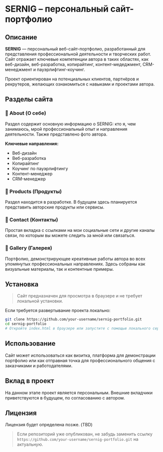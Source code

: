# SERNIG – персональный сайт-портфолио

## Описание

**SERNIG** — персональный веб-сайт-портфолио, разработанный для представления профессиональной деятельности и творческих работ. Сайт отражает ключевые компетенции автора в таких областях, как веб-дизайн, веб-разработка, копирайтинг, контент-медеджмент, CRM-менеджмент и пауэрлифтинг-коучинг.

Проект ориентирован на потенциальных клиентов, партнёров и рекрутеров, желающих ознакомиться с навыками и проектами автора.

## Разделы сайта

### 🔹 About (О себе)

Раздел содержит основную информацию о SERNIG: кто я, чем занимаюсь, мрой профессиональный опыт и направления деятельности. Также представлено фото автора.

**Ключевые направления:**
- Веб-дизайн
- Веб-разработка
- Копирайтинг
- Коучинг по пауэрлифтингу
- Контент-менеджер
- CRM-менеджер

### 🔹 Products (Продукты)

Раздел находится в разработке. В будущем здесь планируется представить авторские продукты или сервисы.

### 🔹 Contact (Контакты)

Простая вкладка с ссылками на мои социальные сети и другие каналы связи, по которым вы можете следить за мной или связаться.

### 🔹 Gallery (Галерея)

Портфолио, демонстрирующее креативные работы автора во всех упомянутых профессиональных направлениях. Здесь собраны как визуальные материалы, так и контентные примеры.

## Установка

> Сайт предназначен для просмотра в браузере и не требует локальной установки.

Если требуется развертывание проекта локально:

```bash
git clone https://github.com/your-username/sernig-portfolio.git
cd sernig-portfolio
# Откройте index.html в браузере или запустите с помощью локального сервера
```
## Использование
Сайт может использоваться как визитка, платформа для демонстрации портфолио или как отправная точка для профессионального общения с заказчиками и работодателями.

## Вклад в проект
На данном этапе проект является персональным. Внешние вкладчики приветствуются в будущем, по согласованию с автором.

## Лицензия
Лицензия будет определена позже. (TBD)

> Если репозиторий уже опубликован, не забудь заменить ссылку `https://github.com/your-username/sernig-portfolio.git` на актуальную.


